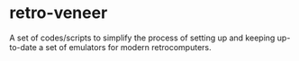 # retro-veneer
A set of codes/scripts to simplify the process of setting up and keeping up-to-date a set of emulators for modern retrocomputers.
